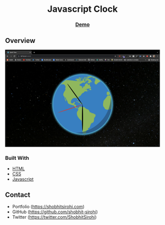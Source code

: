 <h1 align="center">Javascript Clock</h1>

<div align="center">
  <h3>
    <a href="https://earth-clock.netlify.app/">
      Demo
    </a>
  </h3>
</div>

## Overview

<img width="1440" alt="Live Demo" src="./images/scr.png">

### Built With

- [HTML](https://developer.mozilla.org/en-US/docs/Web/HTML)
- [CSS](https://developer.mozilla.org/en-US/docs/Web/CSS)
- [Javascript](https://developer.mozilla.org/en-US/docs/Web/JavaScript)

## Contact

- Portfolio (https://shobhitsirohi.com)
- GitHub (https://github.com/shobhit-sirohi)
- Twitter (https://twitter.com/ShobhitSirohi)
